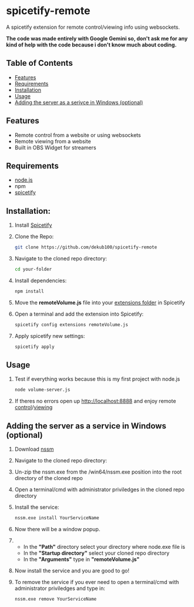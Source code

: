 # spicetify-remote
A spicetify extension for remote control/viewing info using websockets.

**The code was made entirely with Google Gemini so, don't ask me for any kind of help with the code because i don't know much about coding.**

## Table of Contents
- [Features](#features)
- [Requirements](#requirements)
- [Installation](#installation)
- [Usage](#usage)
- [Adding the server as a serivce in Windows (optional)](#adding-the-server-as-a-service-in-windows-optional)


## Features
- Remote control from a website or using websockets
- Remote viewing from a website
- Built in OBS Widget for streamers

## Requirements
- [node.js](https://nodejs.org/en)
- npm
- [spicetify](https://spicetify.app/)

## Installation:
1. Install [Spicetify](https://spicetify.app/docs/getting-started/#windows)
2. Clone the Repo:
   
   ```bash
   git clone https://github.com/dekub100/spicetify-remote
3. Navigate to the cloned repo directory:

   ```bash
   cd your-folder
4. Install dependencies:

   ```bash
   npm install
5. Move the **remoteVolume.js** file into your [extensions folder](https://spicetify.app/docs/advanced-usage/extensions#installing) in Spicetify
6. Open a terminal and add the extension into Spicetify:

   ```bash
   spicetify config extensions remoteVolume.js
7. Apply spicetify new settings:

   ```bash
   spicetify apply

## Usage
1. Test if everything works because this is my first project with node.js

   ```bash
   node volume-server.js
2. If theres no errors open up [http://localhost:8888](http://localhost:8888) and enjoy remote [control](http://localhost:8888)/[viewing](http://localhost:8888/obs)

## Adding the server as a service in Windows (optional)
1. Download [nssm](https://nssm.cc/download)
2. Navigate to the cloned repo directory:
3. Un-zip the nssm.exe from the /win64/nssm.exe position into the root directory of the cloned repo
4. Open a terminal/cmd with administrator priviledges in the cloned repo directory
5. Install the service:

   ```bash
   nssm.exe install YourServiceName
6. Now there will be a window popup.
7. - In the **"Path"** directory select your directory where node.exe file is
   - In the **"Startup directory"** select your cloned repo directory
   - In the **"Arguments"** type in **"remoteVolume.js"**
8. Now install the service and you are good to go!
9. To remove the service if you ever need to open a terminal/cmd with administrator priviledges and type in:

    ```bash
    nssm.exe remove YourServiceName
